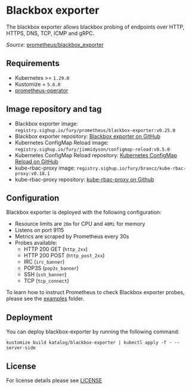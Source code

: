 # Blackbox exporter

<!-- <KFD-DOCS> -->

The blackbox exporter allows blackbox probing of endpoints over HTTP, HTTPS, DNS, TCP, ICMP and gRPC.

*Source:* [prometheus/blackbox_exporter](https://github.com/prometheus/blackbox_exporter)

## Requirements

- Kubernetes >= `1.29.0`
- Kustomize = `5.6.0`
- [prometheus-operator](../prometheus-operator)

## Image repository and tag

- Blackbox exporter image: `registry.sighup.io/fury/prometheus/blackbox-exporter:v0.25.0`
- Blackbox exporter repository: [Blackbox exporter on GitHub][blackbox-exporter-gh]
- Kubernetes ConfigMap Reload image: `registry.sighup.io/fury/jimmidyson/configmap-reload:v0.5.0`
- Kubernetes ConfigMap Reload repository: [Kubernetes ConfigMap Reload on GitHub][configmap-reload-gh]
- kube-rbac-proxy image: `registry.sighup.io/fury/brancz/kube-rbac-proxy:v0.18.1`
- kube-rbac-proxy repository: [kube-rbac-proxy on Github][krp-gh]

## Configuration

Blackbox exporter is deployed with the following configuration:
- Resource limits are `20m` for CPU and `40Mi` for memory
- Listens on port 9115
- Metrics are scraped by Prometheus every 30s
- Probes available:
  - HTTP 200 GET (`http_2xx`)
  - HTTP 200 POST (`http_post_2xx`)
  - IRC (`irc_banner`)
  - POP3S (`pop3s_banner`)
  - SSH (`ssh_banner`)
  - TCP (`tcp_connect`)

To learn how to instruct Prometheus to check Blackbox exporter probes, please see the [examples](../../examples/blackbox-exporter-probe) folder.

## Deployment
You can deploy blackbox-exporter by running the following command:

```shell
kustomize build katalog/blackbox-exporter | kubectl apply -f - --server-side
```

<!-- Links -->

[blackbox-exporter-gh]: https://github.com/prometheus/blackbox_exporter
[configmap-reload-gh]: https://github.com/jimmidyson/configmap-reload
[krp-gh]: https://github.com/brancz/kube-rbac-proxy

<!-- </KFD-DOCS> -->

## License

For license details please see [LICENSE](../../LICENSE)
